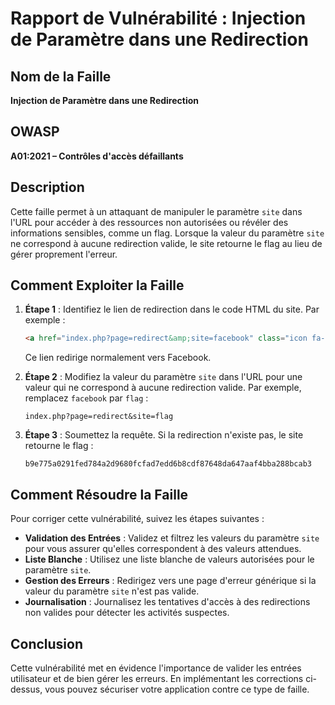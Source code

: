 # Rapport de Vulnérabilité : Injection de Paramètre dans une Redirection

## Nom de la Faille
**Injection de Paramètre dans une Redirection**
## OWASP
**A01:2021 – Contrôles d'accès défaillants**

## Description
Cette faille permet à un attaquant de manipuler le paramètre `site` dans l'URL pour accéder à des ressources non autorisées ou révéler des informations sensibles, comme un flag. Lorsque la valeur du paramètre `site` ne correspond à aucune redirection valide, le site retourne le flag au lieu de gérer proprement l'erreur.

## Comment Exploiter la Faille
1. **Étape 1** : Identifiez le lien de redirection dans le code HTML du site. Par exemple :
   ```html
   <a href="index.php?page=redirect&amp;site=facebook" class="icon fa-facebook"></a>
   ```
   Ce lien redirige normalement vers Facebook.

2. **Étape 2** : Modifiez la valeur du paramètre `site` dans l'URL pour une valeur qui ne correspond à aucune redirection valide. Par exemple, remplacez `facebook` par `flag` :
   ```
   index.php?page=redirect&site=flag
   ```

3. **Étape 3** : Soumettez la requête. Si la redirection n'existe pas, le site retourne le flag :
   ```
   b9e775a0291fed784a2d9680fcfad7edd6b8cdf87648da647aaf4bba288bcab3
   ```

## Comment Résoudre la Faille
Pour corriger cette vulnérabilité, suivez les étapes suivantes :

- **Validation des Entrées** : Validez et filtrez les valeurs du paramètre `site` pour vous assurer qu'elles correspondent à des valeurs attendues.
- **Liste Blanche** : Utilisez une liste blanche de valeurs autorisées pour le paramètre `site`.
- **Gestion des Erreurs** : Redirigez vers une page d'erreur générique si la valeur du paramètre `site` n'est pas valide.
- **Journalisation** : Journalisez les tentatives d'accès à des redirections non valides pour détecter les activités suspectes.

## Conclusion
Cette vulnérabilité met en évidence l'importance de valider les entrées utilisateur et de bien gérer les erreurs. En implémentant les corrections ci-dessus, vous pouvez sécuriser votre application contre ce type de faille.